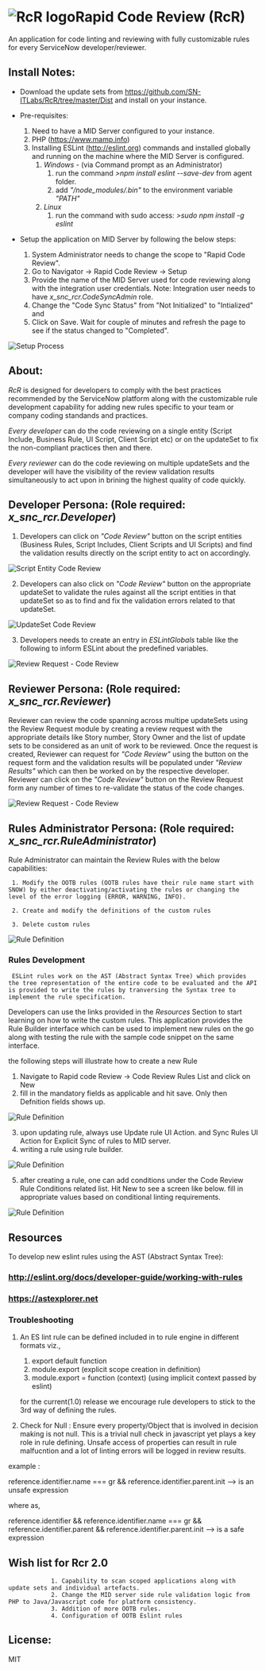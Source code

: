 # ![RcR logo](Readme-assets/RcR-Logo.png)Rapid Code Review (RcR)

An application for code linting and reviewing with fully customizable rules for every ServiceNow developer/reviewer.

## Install Notes:

* Download the update sets from https://github.com/SN-ITLabs/RcR/tree/master/Dist and install on your instance.
* Pre-requisites: 
     1. Need to have a MID Server configured to your instance. 
     2. PHP (https://www.mamp.info) 
     3. Installing ESLint (http://eslint.org) commands and installed globally and running on the machine where the MID Server is configured.
          1. *Windows* - (via Command prompt as an Administrator)
               1. run the command  *>npm install eslint --save-dev* from agent folder.
               2. add *"<Agent folder>/node_modules/.bin"* to the environment variable *"PATH"*
          2. *Linux*
               1. run the command with sudo access: *>sudo npm install -g eslint*
               
* Setup the application on MID Server by following the below steps:
     1. System Administrator needs to change the scope to "Rapid Code Review". 
     2. Go to Navigator -> Rapid Code Review -> Setup
     3. Provide the name of the MID Server used for code reviewing along with the integration user credentials. 
     Note: Integration user needs to have *x_snc_rcr.CodeSyncAdmin* role.
     4. Change the "Code Sync Status" from "Not Initialized" to "Intialized" and
     5. Click on Save. Wait for couple of minutes and refresh the page to see if the status changed to "Completed".
     
     
 ![Setup Process](Readme-assets/Setup-process.png)
 
## About:

*RcR* is designed for developers to comply with the best practices recommended by the ServiceNow platform along with the customizable rule development capability for adding new rules specific to your team or company coding standands and practices.

*Every developer* can do the code reviewing on a single entity (Script Include, Business Rule, UI Script, Client Script etc) or on the updateSet to fix the non-compliant practices then and there. 

*Every reviewer* can do the code reviewing on multiple updateSets and the developer will have the visibility of the review validation results simultaneously to act upon in brining the highest quality of code quickly.

## Developer Persona: (Role required: *x_snc_rcr.Developer*)

1. Developers can click on *"Code Review"* button on the script entities (Business Rules, Script Includes, Client Scripts and UI Scripts) and find the validation results directly on the script entity to act on accordingly.

 ![Script Entity Code Review](Readme-assets/ScriptEntity-CodeReview.png)
 
2. Developers can also click on *"Code Review"* button on the appropriate updateSet to validate the rules against all the script entities in that updateSet so as to find and fix the validation errors related to that updateSet.

 ![UpdateSet Code Review](Readme-assets/UpdateSet-CodeReview.png)
  
 3. Developers needs to create an entry in *ESLintGlobals* table like the following to inform ESLint about the predefined variables.

![Review Request - Code Review](Readme-assets/ESlintGlobals.png)


## Reviewer Persona: (Role required: *x_snc_rcr.Reviewer*)

Reviewer can review the code spanning across multipe updateSets using the Review Request module by creating a review request with the appropriate details like Story number, Story Owner and the list of update sets to be considered as an unit of work to be reviewed. Once the request is created, Reviewer can request for *"Code Review"* using the button on the request form and the validation results will be populated under *"Review Results"* which can then be worked on by the respective developer. Reviewer can click on the *"Code Review"* button on the Review Request form any number of times to re-validate the status of the code changes.

 ![Review Request - Code Review](Readme-assets/Review-Request.png)
 
 
## Rules Administrator Persona: (Role required: *x_snc_rcr.RuleAdministrator*)

Rule Administrator can maintain the Review Rules with the below capabilities:

     1. Modify the OOTB rules (OOTB rules have their rule name start with SNOW) by either deactivating/activating the rules or changing the level of the error logging (ERROR, WARNING, INFO).
     
     2. Create and modify the definitions of the custom rules
     
     3. Delete custom rules
     
![Rule Definition](Readme-assets/Rule.png)
     
     
### Rules Development

     ESLint rules work on the AST (Abstract Syntax Tree) which provides the tree representation of the entire code to be evaluated and the API is provided to write the rules by tranversing the Syntax tree to implement the rule specification.
Developers can use the links provided in the *Resources* Section to start learning on how to write the custom rules.
This application provides the Rule Builder interface which can be used to implement new rules on the go along with testing the rule with the sample code snippet on the same interface. 

the following steps will illustrate how to create a new Rule

1. Navigate to Rapid code Review -> Code Review Rules List and click on New
2. fill in the mandatory fields as applicable and hit save. Only then Defnition fields shows up.

![Rule Definition](Readme-assets/NewRule1.png)

3. upon updating rule, always use Update rule UI Action. and Sync Rules UI Action for Explicit Sync of rules to MID server.
4. writing a rule using rule builder.

![Rule Definition](Readme-assets/RuleBuilder.png)

5. after creating a rule, one can add conditions under the Code Review Rule Conditions related list. Hit New to see a screen like below.
fill in appropriate values based on conditional linting requirements.

![Rule Definition](Readme-assets/ConditionRule.png)


## Resources

To develop new eslint rules using the AST (Abstract Syntax Tree):
### http://eslint.org/docs/developer-guide/working-with-rules
### https://astexplorer.net

### Troubleshooting
1. An ES lint rule can be defined included in to rule engine in different formats viz.,
     1. export default function
     2. module.export (explicit scope creation in definition)
     3. module.export = function (context) (using implicit context passed by eslint)
     
     for the current(1.0) release we encourage rule developers to stick to the 3rd way of defining the rules.
2. Check for Null : Ensure every property/Object that is involved in decision making is not null. This is a trivial null check in javascript yet plays a key role in rule defining. Unsafe access of properties can result in rule malfucntion and a lot of linting errors will be logged in review results.

 example : 
 
 reference.identifier.name === gr && reference.identifier.parent.init  --> is an unsafe expression
   
  where as,
   
 reference.identifier && reference.identifier.name === gr && reference.identifier.parent && reference.identifier.parent.init --> is a safe expression
     

## Wish list for Rcr 2.0

                1. Capability to scan scoped applications along with update sets and individual artefacts.
                2. Change the MID server side rule validation logic from PHP to Java/Javascript code for platform consistency.
                3. Addition of more OOTB rules.
                4. Configuration of OOTB Eslint rules

## License:

MIT
